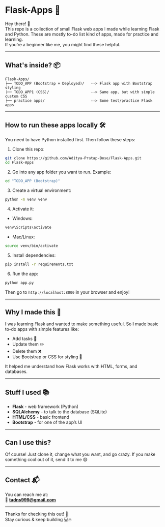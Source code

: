 
# Flask-Apps 🚀

Hey there! 👋  
This repo is a collection of small Flask web apps I made while learning Flask and Python. These are mostly to-do list kind of apps, made for practice and learning.  
If you’re a beginner like me, you might find these helpful.

---

## What's inside? 📦

```
Flask-Apps/
├── TODO_APP (Bootstrap + Deployed)/   --> Flask app with Bootstrap styling
├── TODO_APP1 (CSS)/                   --> Same app, but with simple custom CSS
├── practice apps/                     --> Some test/practice Flask apps
```

---

## How to run these apps locally 🛠️

You need to have Python installed first. Then follow these steps:

1. Clone this repo:

```bash
git clone https://github.com/Aditya-Pratap-Bose/Flask-Apps.git
cd Flask-Apps
```

2. Go into any app folder you want to run. Example:

```bash
cd "TODO_APP (Bootstrap)"
```

3. Create a virtual environment:

```bash
python -m venv venv
```

4. Activate it:

- Windows:

```bash
venv\Scripts\activate
```

- Mac/Linux:

```bash
source venv/bin/activate
```

5. Install dependencies:

```bash
pip install -r requirements.txt
```

6. Run the app:

```bash
python app.py
```

Then go to `http://localhost:8000` in your browser and enjoy!

---

## Why I made this 🧠

I was learning Flask and wanted to make something useful. So I made basic to-do apps with simple features like:

- Add tasks 📝  
- Update them ✏️  
- Delete them ❌  
- Use Bootstrap or CSS for styling 🎨  

It helped me understand how Flask works with HTML, forms, and databases.

---

## Stuff I used 📚

- **Flask** - web framework (Python)
- **SQLAlchemy** - to talk to the database (SQLite)
- **HTML/CSS** - basic frontend
- **Bootstrap** - for one of the app’s UI

---

## Can I use this?

Of course! Just clone it, change what you want, and go crazy. If you make something cool out of it, send it to me 😄

---

## Contact 📬

You can reach me at:  
📧 **tadns999@gmail.com**

---

Thanks for checking this out! 🌟  
Stay curious & keep building 💻🔥
